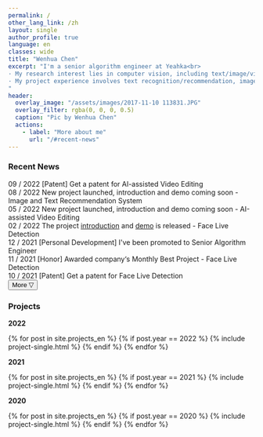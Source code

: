 ```yaml
---
permalink: /
other_lang_link: /zh
layout: single
author_profile: true
language: en
classes: wide
title: "Wenhua Chen"
excerpt: "I'm a senior algorithm engineer at Yeahka<br>
· My research interest lies in computer vision, including text/image/video understanding and processing<br>
· My project experience involves text recognition/recommendation, image classification/enhancement/object detection, video object tracking/action recognition/short video production, etc<br>
"
header:
  overlay_image: "/assets/images/2017-11-10 113831.JPG"
  overlay_filter: rgba(0, 0, 0, 0.5)
  caption: "Pic by Wenhua Chen"
  actions:
    - label: "More about me"
      url: "/#recent-news"
---
```


<script type="text/javascript">
function do_change(){
  button = document.getElementById("showmore");
  content = document.getElementById("morecontent");
  if (content.style.display == "block") {
      content.style.display = "none";
      button.innerHTML = "More ▽";
    } else {
      content.style.display = "block";
      button.innerHTML = "More △";
    }
}
</script>

<h3 id="recent-news" class="section-title">Recent News</h3>

<!-- <div class="news-item">
  <span class="label label-green">11 / 2022</span> <span>[Honor] Awarded company‘s Semi-Annual Best Project - Image and Text Recommendation and AI-assisted Video Editing</span>
</div> -->
<div class="news-item">
  <span class="label label-green">09 / 2022</span> <span>[Patent] Get a patent for AI-assisted Video Editing</span>
</div>
<div class="news-item">
  <span class="label label-green">08 / 2022</span> <span>New project launched, introduction and demo coming soon - Image and Text Recommendation System</span>
</div>
<div class="news-item">
  <span class="label label-green">05 / 2022</span> <span>New project launched, introduction and demo coming soon - AI-assisted Video Editing</span>
</div>
<div class="news-item">
  <span class="label label-green">02 / 2022</span> <span>The project <a href="/projects/face-live-detection" target="_blank">introduction</a> and <a href="https://www.bilibili.com/video/BV1aa4y1f7Up" target="_blank">demo</a> is released - Face Live Detection</span>
</div>
<div class="news-item">
  <span class="label label-blue">12 / 2021</span> <span>[Personal Development] I've been promoted to Senior Algorithm Engineer</span>
</div>
<div class="news-item">
  <span class="label label-blue">11 / 2021</span> <span>[Honor] Awarded company‘s Monthly Best Project - Face Live Detection</span>
</div>
<div class="news-item">
  <span class="label label-blue">10 / 2021</span> <span>[Patent] Get a patent for Face Live Detection</span>
</div>

<div class="recent-news-more">
<button type="button" class="btn--inverse" id="showmore" onclick="do_change(); return false;">
More ▽</button>
</div>

<div id="morecontent" style="display:none;">
  <div class="news-item">
    <span class="label label-blue">09 / 2021</span> <span>Service stability and efficiency optimization - Face Live Detection</span>
  </div>
  <div class="news-item">
    <span class="label label-blue">08 / 2021</span> <span>Passed grayscale test and been deployed to all company apps, replacing the original third-party channel - Face Live Detection</span>
  </div>
  <div class="news-item">
    <span class="label label-blue">05 / 2021</span> <span>Achieved experimental accuracy of 99.65% and started the grayscale test - Face Live Detection</span>
  </div>
  <div class="news-item">
    <span class="label label-blue">02 / 2021</span> <span>The project <a href="/projects/pedestrian-tracking-behavior-recognition" target="_blank">introduction</a> and <a href="https://www.bilibili.com/video/BV1Za411d7tu" target="_blank">demo</a> is released - Pedestrian Tracking and Behavior Recognition</span>
  </div>

  <div class="news-item">
    <span class="label label-green">12 / 2020</span> <span>[Patent] Get a patent for Pedestrian Tracking and Behavior Recognition</span>
  </div>
  <div class="news-item">
    <span class="label label-green">11 / 2020</span> <span>[Honor] Awarded company‘s Monthly Best Project - Pedestrian Tracking and Behavior Recognition</span>
  </div>
  <div class="news-item">
    <span class="label label-green">10 / 2020</span> <span>The project has been deployed in the company's library - Pedestrian Tracking and Behavior Recognitionn</span>
  </div>
  <div class="news-item">
    <span class="label label-green">04 / 2020</span> <span>[Personal Development] I have joined <a href="https://www.yeahka.com/" target="_blank">Yeahka Technology Co., Ltd.</a></span>
  </div>

  <div class="news-item">
    <span class="label label-blue">12 / 2019</span> <span>The project <a href="/projects/ai-assisted-diagnose" target="_blank">introduction</a> is released, including <a href="/assets/images/AI_assisted_diagnose/软件展示.png" target="_blank">demo</a> and <a href="https://www.github.com/wenhua-chen/AI_Assisted_Diagnose/" target="_blank">codes</a> - AI-assisted diagnosis</span>
  </div>
  <div class="news-item">
    <span class="label label-blue">10 / 2019</span> <span>Passed the test at <a href="https://zh.wikipedia.org/wiki/%E4%B8%8A%E6%B5%B7%E4%BA%A4%E9%80%9A%E5%A4%A7%E5%AD%A6%E5%8C%BB%E5%AD%A6%E9%99%A2%E9%99%84%E5%B1%9E%E7%91%9E%E9%87%91%E5%8C%BB%E9%99%A2" target="_blank">Shanghai Ruijin Hospital</a> and delivered to doctors to use - AI-assisted diagnosis</span>
  </div>
</div>

<h3 id="projects" class="section-title">Projects</h3>

<h4 style="margin:0 0 1em;padding:0;"><div class="section-subtitle">2022</div></h4>

{% for post in site.projects_en %}
  {% if post.year == 2022 %}
    {% include project-single.html %}
  {% endif %}
{% endfor %}

<h4 style="margin:0 0 1em;padding:0;"><div class="section-subtitle">2021</div></h4>

{% for post in site.projects_en %}
  {% if post.year == 2021 %}
    {% include project-single.html %}
  {% endif %}
{% endfor %}

<h4 style="margin:0 0 1em;padding:0;"><div class="section-subtitle">2020</div></h4>

{% for post in site.projects_en %}
  {% if post.year == 2020 %}
    {% include project-single.html %}
  {% endif %}
{% endfor %}